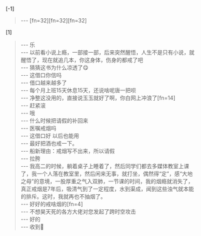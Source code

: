 
[-1] 
>--- [fn=32][fn=32][fn=32]<br>

[1] 
>--- 乐<br>
>--- 以前看小说上瘾，一部接一部，后来突然醒悟，人生不是只有小说，就醒悟了，现在就追几本，你这身体，伤身的都戒了吧<br>
>--- 猜猜这书为什么凉透了😋<br>
>--- 这借口你信吗<br>
>--- 借口越来越多了<br>
>--- 每个月上班15天休息15天，还说啥呢唐一把呗<br>
>--- 净整这没用的，直接说玉玉就好了啊，你白网上冲浪了[fn=14]<br>
>--- 赶紧滚<br>
>--- 哦<br>
>--- 什么时候把请假的补回来<br>
>--- 医嘱戒烟吗<br>
>--- 这借口好
以后也能用<br>
>--- 最好把酒也戒一下。<br>
>--- 船新理由：戒烟写不出来，所以请假<br>
>--- 拉胯<br>
>--- 我高二的时候，躺着桌子上睡着了，然后同学们都去多媒体教室上课了，我一个人落在教室里，然后闲来无事，就打坐，偶然得“定”，感“大地之母”的意境，一股厚重之气入双肺，一节课的时间，我的烟瘾就消失了，真正戒烟是7年后，吸清气到了一定程度，水到渠成，闻到这些浊气就本能的排斥。这时，我就再也不抽烟了。<br>
>--- 好好的戒啥烟的[fn=4]<br>
>--- 不想昊天死的各方大佬对您发起了跨时空攻击<br>
>--- 好的<br>
>--- 收到🫡<br>
